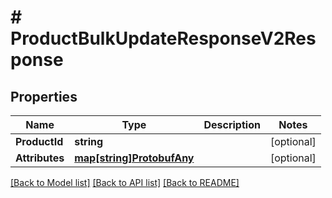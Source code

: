 # # ProductBulkUpdateResponseV2Response


## Properties 


Name | Type | Description | Notes
------------ | ------------- | ------------- | -------------
**ProductId**| **string** |   | [optional]
**Attributes**| [**map[string]ProtobufAny**](ProtobufAny.md) |   | [optional]


[[Back to Model list]](../../README.md#models) [[Back to API list]](../../README.md#endpoints) [[Back to README]](../../README.md)

